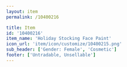 ```yaml
---
layout: item
permalink: /10400216

title: Item
id: '10400216'
item_name: 'Holiday Stocking Face Paint'
icon_url: 'item/icon/customize/10400215.png'
sub_header: ['Gender: Female', 'Cosmetic']
footer: ['Untradable, Unsellable']
---
```

